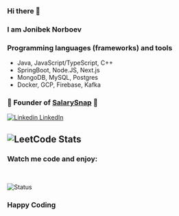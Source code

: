 ### Hi there 👋

### I am Jonibek Norboev

### Programming languages (frameworks) and tools

- Java, JavaScript/TypeScript, C++
- SpringBoot, Node.JS, Next.js
- MongoDB, MySQL, Postgres
- Docker, GCP, Firebase, Kafka

### 🚀 Founder of [SalarySnap](https://www.salarysnap.tech/) 🚀

[![Linkedin](https://i.sstatic.net/gVE0j.png) LinkedIn]([https://www.linkedin.com/](https://www.linkedin.com/in/jonibek-norboev/))

![LeetCode Stats](https://leetcode.card.workers.dev/nrbvjonibek?theme=dark&font=baloo&extension=null)
--------------------------------------------------------------------------
### Watch me code and enjoy:

<br/>

![Status](https://github-readme-streak-stats.herokuapp.com/?user=jonibekk&theme=tokyonight)
### Happy Coding

